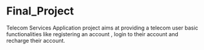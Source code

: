 # Final_Project
Telecom Services Application project aims at providing a telecom user basic functionalities like registering an account , login to their account and recharge their account.
